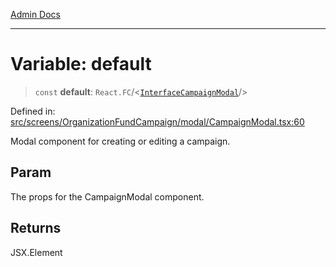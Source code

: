 [Admin Docs](/)

***

# Variable: default

> `const` **default**: `React.FC`/<[`InterfaceCampaignModal`](screens/OrganizationFundCampaign/modal/CampaignModal/README/interfaces/InterfaceCampaignModal.md)/>

Defined in: [src/screens/OrganizationFundCampaign/modal/CampaignModal.tsx:60](https://github.com/PalisadoesFoundation/talawa-admin/blob/main/src/screens/OrganizationFundCampaign/modal/CampaignModal.tsx#L60)

Modal component for creating or editing a campaign.

## Param

The props for the CampaignModal component.

## Returns

JSX.Element
